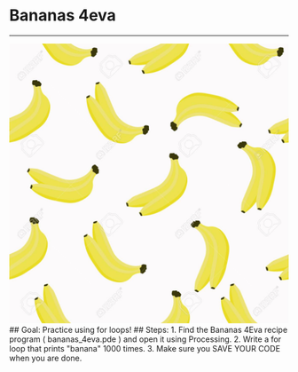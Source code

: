 
# Bananas 4eva
  <hr/>
  <img alt="bananas" src="./bananas.jpg"/>
## Goal:
   Practice using for loops!
## Steps:
1. Find the Bananas 4Eva recipe program ( bananas_4eva.pde ) and open it using Processing.
2. Write a for loop that prints "banana" 1000 times.
3. Make sure you SAVE YOUR CODE when you are done.
  
 

